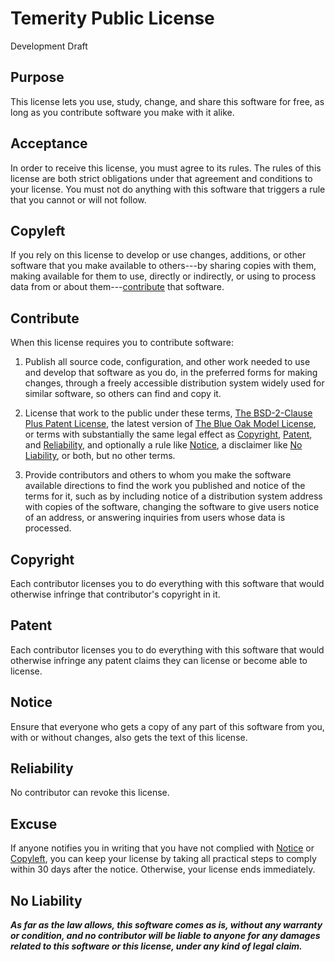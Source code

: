 # Temerity Public License

Development Draft

## Purpose

This license lets you use, study, change, and share this software for free, as long as you contribute software you make with it alike.

<!-- This language derives from Parity. -->

## Acceptance

In order to receive this license, you must agree to its rules.  The rules of this license are both strict obligations under that agreement and conditions to your license.  You must not do anything with this software that triggers a rule that you cannot or will not follow.

<!-- This language derives from the API Copyleft License, which in turn derives from the Blue Oak Model License. -->

## Copyleft

If you rely on this license to develop or use changes, additions, or other software that you make available to others---by sharing copies with them, making available for them to use, directly or indirectly, or using to process data from or about them---[contribute](#contribute) that software.

## Contribute

When this license requires you to contribute software:

<!-- "Publication Rule" -->

1.  Publish all source code, configuration, and other work needed to use and develop that software as you do, in the preferred forms for making changes, through a freely accessible distribution system widely used for similar software, so others can find and copy it.

<!-- "Licensing Rule" -->

2.  License that work to the public under these terms, [The BSD-2-Clause Plus Patent License](https://spdx.org/licenses/BSD-2-Clause-Patent.html), the latest version of [The Blue Oak Model License](https://spdx.org/licenses/BlueOak-1.0.0.html), or terms with substantially the same legal effect as [Copyright](#copyright), [Patent](#patent), and [Reliability](#reliability), and optionally a rule like [Notice](#notice), a disclaimer like [No Liability](#no-liability), or both, but no other terms.

<!-- "Directions Rule" -->

3.  Provide contributors and others to whom you make the software available directions to find the work you published and notice of the terms for it, such as by including notice of a distribution system address with copies of the software, changing the software to give users notice of an address, or answering inquiries from users whose data is processed.

## Copyright

Each contributor licenses you to do everything with this software that would otherwise infringe that contributor's copyright in it.

<!-- Identical to the Blue Oak Model License. -->

## Patent

Each contributor licenses you to do everything with this software that would otherwise infringe any patent claims they can license or become able to license.

<!-- Identical to the Blue Oak Model License. -->

## Notice

Ensure that everyone who gets a copy of any part of this software from you, with or without changes, also gets the text of this license.

<!-- Derived from the Blue Oak Model License. -->

## Reliability

No contributor can revoke this license.

<!-- Identical to the Blue Oak Model License. -->

## Excuse

If anyone notifies you in writing that you have not complied with [Notice](#notices) or [Copyleft](#copyleft), you can keep your license by taking all practical steps to comply within 30 days after the notice.  Otherwise, your license ends immediately.

## No Liability

***As far as the law allows, this software comes as is, without any warranty or condition, and no contributor will be liable to anyone for any damages related to this software or this license, under any kind of legal claim.***

<!-- Identical to the Blue Oak Model License. -->
